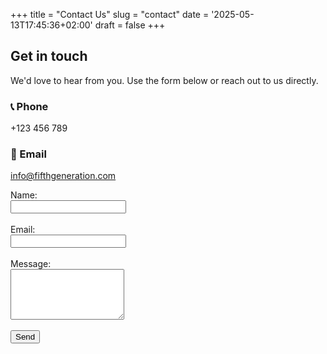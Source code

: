 +++
title = "Contact Us"
slug = "contact"
date = '2025-05-13T17:45:36+02:00'
draft = false
+++

## Get in touch

We'd love to hear from you. Use the form below or reach out to us directly.

### 📞 Phone
+123 456 789

### 📧 Email
info@fifthgeneration.com

<form name="contact" method="POST" data-netlify="true">
  <label>Name:<br><input type="text" name="name" required></label><br><br>
  <label>Email:<br><input type="email" name="email" required></label><br><br>
  <label>Message:<br><textarea name="message" rows="5" required></textarea></label><br><br>
  <button type="submit">Send</button>
</form>
